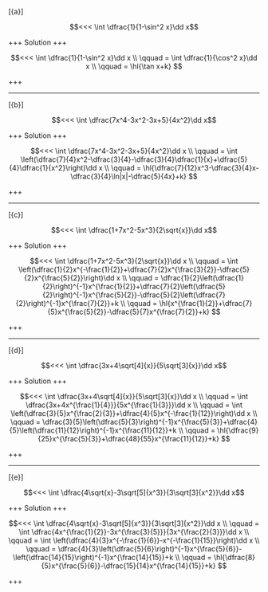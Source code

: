 [{a}]

$$<<< \int \dfrac{1}{1-\sin^2 x}\dd x$$

+++
Solution
+++

$$<<< 
\int \dfrac{1}{1-\sin^2 x}\dd x \\
\qquad = \int \dfrac{1}{\cos^2 x}\dd x \\
\qquad = \hl{\tan x+k}
$$

+++

---
[{b}]

$$<<< \int \dfrac{7x^4-3x^2-3x+5}{4x^2}\dd x$$

+++
Solution
+++

$$<<< 
\int \dfrac{7x^4-3x^2-3x+5}{4x^2}\dd x \\
\qquad = \int \left(\dfrac{7}{4}x^2-\dfrac{3}{4}-\dfrac{3}{4}\dfrac{1}{x}+\dfrac{5}{4}\dfrac{1}{x^2}\right)\dd x \\
\qquad = \hl{\dfrac{7}{12}x^3-\dfrac{3}{4}x-\dfrac{3}{4}\ln|x|-\dfrac{5}{4x}+k}
$$

+++

---
[{c}]

$$<<< \int \dfrac{1+7x^2-5x^3}{2\sqrt{x}}\dd x$$

+++
Solution
+++

$$<<< 
\int \dfrac{1+7x^2-5x^3}{2\sqrt{x}}\dd x \\
\qquad = \int \left(\dfrac{1}{2}x^{-\frac{1}{2}}+\dfrac{7}{2}x^{\frac{3}{2}}-\dfrac{5}{2}x^{\frac{5}{2}}\right)\dd x \\
\qquad = \dfrac{1}{2}\left(\dfrac{1}{2}\right)^{-1}x^{\frac{1}{2}}+\dfrac{7}{2}\left(\dfrac{5}{2}\right)^{-1}x^{\frac{5}{2}}-\dfrac{5}{2}\left(\dfrac{7}{2}\right)^{-1}x^{\frac{7}{2}}+k \\
\qquad = \hl{x^{\frac{1}{2}}+\dfrac{7}{5}x^{\frac{5}{2}}-\dfrac{5}{7}x^{\frac{7}{2}}+k}
$$

+++

---
[{d}]

$$<<< \int \dfrac{3x+4\sqrt[4]{x}}{5\sqrt[3]{x}}\dd x$$

+++
Solution
+++

$$<<< 
\int \dfrac{3x+4\sqrt[4]{x}}{5\sqrt[3]{x}}\dd x \\
\qquad = \int \dfrac{3x+4x^{\frac{1}{4}}}{5x^{\frac{1}{3}}}\dd x \\
\qquad = \int \left(\dfrac{3}{5}x^{\frac{2}{3}}+\dfrac{4}{5}x^{-\frac{1}{12}}\right)\dd x \\
\qquad = \dfrac{3}{5}\left(\dfrac{5}{3}\right)^{-1}x^{\frac{5}{3}}+\dfrac{4}{5}\left(\dfrac{11}{12}\right)^{-1}x^{\frac{11}{12}}+k \\
\qquad = \hl{\dfrac{9}{25}x^{\frac{5}{3}}+\dfrac{48}{55}x^{\frac{11}{12}}+k}
$$

+++

---
[{e}]

$$<<< \int \dfrac{4\sqrt{x}-3\sqrt[5]{x^3}}{3\sqrt[3]{x^2}}\dd x$$

+++
Solution
+++

$$<<< 
\int \dfrac{4\sqrt{x}-3\sqrt[5]{x^3}}{3\sqrt[3]{x^2}}\dd x \\
\qquad = \int \dfrac{4x^{\frac{1}{2}}-3x^{\frac{3}{5}}}{3x^{\frac{2}{3}}}\dd x \\
\qquad = \int \left(\dfrac{4}{3}x^{-\frac{1}{6}}-x^{-\frac{1}{15}}\right)\dd x \\
\qquad = \dfrac{4}{3}\left(\dfrac{5}{6}\right)^{-1}x^{\frac{5}{6}}-\left(\dfrac{14}{15}\right)^{-1}x^{\frac{14}{15}}+k \\
\qquad = \hl{\dfrac{8}{5}x^{\frac{5}{6}}-\dfrac{15}{14}x^{\frac{14}{15}}+k}
$$

+++